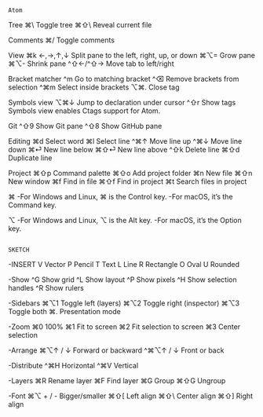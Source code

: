                                                                           Atom
Tree ⌘\ Toggle tree ⌘⇧\ Reveal current file

Comments ⌘/ Toggle comments

View ⌘k ←,→,↑,↓ Split pane to the left, right, up, or down ⌘⌥= Grow pane ⌘⌥- Shrink pane ^⇧←/^⇧→ Move tab to left/right

Bracket matcher ^m Go to matching bracket ^⌫ Remove brackets from selection ^⌘m Select inside brackets ⌥⌘. Close tag

Symbols view ⌥⌘↓ Jump to declaration under cursor ^⇧r Show tags Symbols view enables Ctags support for Atom.

Git ^⇧9 Show Git pane ^⇧8 Show GitHub pane

Editing ⌘d Select word ⌘l Select line ^⌘↑ Move line up ^⌘↓ Move line down ⌘⏎ New line below ⌘⇧⏎ New line above ^⇧k Delete line ⌘⇧d Duplicate line

Project ⌘⇧p Command palette ⌘⇧o Add project folder ⌘n New file ⌘⇧n New window ⌘f Find in file ⌘⇧f Find in project ⌘t Search files in project

⌘ -For Windows and Linux, ⌘ is the Control key. -For macOS, it’s the Command key.

⌥ -For Windows and Linux, ⌥ is the Alt key. -For macOS, it’s the Option key.

                                                                     SKETCH
-INSERT V Vector P Pencil T Text L Line R Rectangle O Oval U Rounded

-Show ^G Show grid ^L Show layout ^P Show pixels ^H Show selection handles ^R Show rulers

-Sidebars ⌘⌥1 Toggle left (layers) ⌘⌥2 Toggle right (inspector) ⌘⌥3 Toggle both ⌘. Presentation mode

-Zoom ⌘0 100% ⌘1 Fit to screen ⌘2 Fit selection to screen ⌘3 Center selection

-Arrange ⌘⌥↑ / ↓ Forward or backward ^⌘⌥↑ / ↓ Front or back

-Distribute ^⌘H Horizontal ^⌘V Vertical

-Layers ⌘R Rename layer ⌘F Find layer ⌘G Group ⌘⇧G Ungroup

-Font ⌘⌥ + / - Bigger/smaller ⌘⇧[ Left align ⌘⇧\ Center align ⌘⇧] Right align
